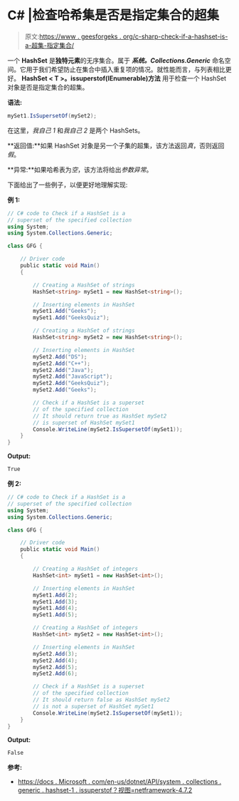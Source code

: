 # C# |检查哈希集是否是指定集合的超集

> 原文:[https://www . geesforgeks . org/c-sharp-check-if-a-hashset-is-a-超集-指定集合/](https://www.geeksforgeeks.org/c-sharp-check-if-a-hashset-is-a-superset-of-the-specified-collection/)

一个 **HashSet** 是**独特元素**的无序集合。属于 ***系统。Collections.Generic*** 命名空间。它用于我们希望防止在集合中插入重复项的情况。就性能而言，与列表相比更好。 **HashSet < T >。issuperstof(IEnumerable<t>)方法</t>** 用于检查一个 HashSet <t>对象是否是指定集合的超集。</t>

**语法:**

```cs
mySet1.IsSupersetOf(mySet2);

```

在这里，*我自己 1* 和*我自己 2* 是两个 HashSets。

**返回值:**如果 HashSet 对象是另一个子集的超集，该方法返回*真*，否则返回*假*。

**异常:**如果哈希表为*空*，该方法将给出*参数异常*。

下面给出了一些例子，以便更好地理解实现:

**例 1:**

```cs
// C# code to Check if a HashSet is a
// superset of the specified collection
using System;
using System.Collections.Generic;

class GFG {

    // Driver code
    public static void Main()
    {

        // Creating a HashSet of strings
        HashSet<string> mySet1 = new HashSet<string>();

        // Inserting elements in HashSet
        mySet1.Add("Geeks");
        mySet1.Add("GeeksQuiz");

        // Creating a HashSet of strings
        HashSet<string> mySet2 = new HashSet<string>();

        // Inserting elements in HashSet
        mySet2.Add("DS");
        mySet2.Add("C++");
        mySet2.Add("Java");
        mySet2.Add("JavaScript");
        mySet2.Add("GeeksQuiz");
        mySet2.Add("Geeks");

        // Check if a HashSet is a superset
        // of the specified collection
        // It should return true as HashSet mySet2
        // is superset of HashSet mySet1
        Console.WriteLine(mySet2.IsSupersetOf(mySet1));
    }
}
```

**Output:**

```cs
True

```

**例 2:**

```cs
// C# code to Check if a HashSet is a
// superset of the specified collection
using System;
using System.Collections.Generic;

class GFG {

    // Driver code
    public static void Main()
    {

        // Creating a HashSet of integers
        HashSet<int> mySet1 = new HashSet<int>();

        // Inserting elements in HashSet
        mySet1.Add(2);
        mySet1.Add(3);
        mySet1.Add(4);
        mySet1.Add(5);

        // Creating a HashSet of integers
        HashSet<int> mySet2 = new HashSet<int>();

        // Inserting elements in HashSet
        mySet2.Add(3);
        mySet2.Add(4);
        mySet2.Add(5);
        mySet2.Add(6);

        // Check if a HashSet is a superset
        // of the specified collection
        // It should return false as HashSet mySet2
        // is not a superset of HashSet mySet1
        Console.WriteLine(mySet2.IsSupersetOf(mySet1));
    }
}
```

**Output:**

```cs
False

```

**参考:**

*   [https://docs . Microsoft . com/en-us/dotnet/API/system . collections . generic . hashset-1 . issuperstof？视图=netframework-4.7.2](https://docs.microsoft.com/en-us/dotnet/api/system.collections.generic.hashset-1.issupersetof?view=netframework-4.7.2)